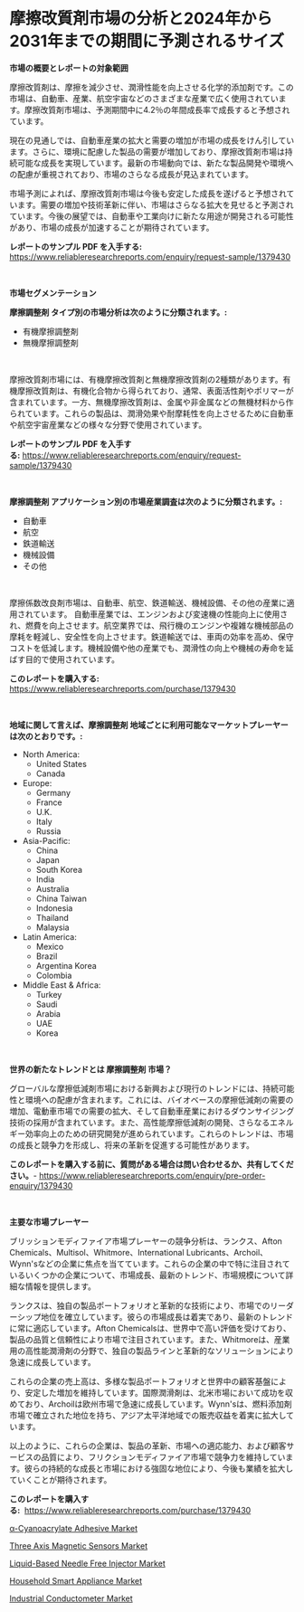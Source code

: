 <p><h1>摩擦改質剤市場の分析と2024年から2031年までの期間に予測されるサイズ</h1></p><p><strong>市場の概要とレポートの対象範囲</strong></p>
<p><p>摩擦改質剤は、摩擦を減少させ、潤滑性能を向上させる化学的添加剤です。この市場は、自動車、産業、航空宇宙などのさまざまな産業で広く使用されています。摩擦改質剤市場は、予測期間中に4.2％の年間成長率で成長すると予想されています。</p><p>現在の見通しでは、自動車産業の拡大と需要の増加が市場の成長をけん引しています。さらに、環境に配慮した製品の需要が増加しており、摩擦改質剤市場は持続可能な成長を実現しています。最新の市場動向では、新たな製品開発や環境への配慮が重視されており、市場のさらなる成長が見込まれています。</p><p>市場予測によれば、摩擦改質剤市場は今後も安定した成長を遂げると予想されています。需要の増加や技術革新に伴い、市場はさらなる拡大を見せると予測されています。今後の展望では、自動車や工業向けに新たな用途が開発される可能性があり、市場の成長が加速することが期待されています。</p></p>
<p><strong>レポートのサンプル PDF を入手する:</strong> <a href="https://www.reliableresearchreports.com/enquiry/request-sample/1379430">https://www.reliableresearchreports.com/enquiry/request-sample/1379430</a></p>
<p>&nbsp;</p>
<p><strong>市場セグメンテーション</strong></p>
<p><strong>摩擦調整剤 タイプ別の市場分析は次のように分類されます。:</strong></p>
<p><ul><li>有機摩擦調整剤</li><li>無機摩擦調整剤</li></ul></p>
<p>&nbsp;</p>
<p><p>摩擦改質剤市場には、有機摩擦改質剤と無機摩擦改質剤の2種類があります。有機摩擦改質剤は、有機化合物から得られており、通常、表面活性剤やポリマーが含まれています。一方、無機摩擦改質剤は、金属や非金属などの無機材料から作られています。これらの製品は、潤滑効果や耐摩耗性を向上させるために自動車や航空宇宙産業などの様々な分野で使用されています。</p></p>
<p><strong>レポートのサンプル PDF を入手する:</strong>&nbsp;<a href="https://www.reliableresearchreports.com/enquiry/request-sample/1379430">https://www.reliableresearchreports.com/enquiry/request-sample/1379430</a></p>
<p>&nbsp;</p>
<p><strong> 摩擦調整剤 アプリケーション別の市場産業調査は次のように分類されます。:</strong></p>
<p><ul><li>自動車</li><li>航空</li><li>鉄道輸送</li><li>機械設備</li><li>その他</li></ul></p>
<p>&nbsp;</p>
<p><p>摩擦係数改良剤市場は、自動車、航空、鉄道輸送、機械設備、その他の産業に適用されています。 自動車産業では、エンジンおよび変速機の性能向上に使用され、燃費を向上させます。航空業界では、飛行機のエンジンや複雑な機械部品の摩耗を軽減し、安全性を向上させます。鉄道輸送では、車両の効率を高め、保守コストを低減します。機械設備や他の産業でも、潤滑性の向上や機械の寿命を延ばす目的で使用されています。</p></p>
<p><strong>このレポートを購入する:</strong>&nbsp; <a href="https://www.reliableresearchreports.com/purchase/1379430">https://www.reliableresearchreports.com/purchase/1379430</a></p>
<p>&nbsp;</p>
<p><strong>地域に関して言えば、摩擦調整剤 地域ごとに利用可能なマーケットプレーヤーは次のとおりです。:</strong></p>
<p><ul>
    <li>
        North America:
        <ul>
            <li>United States</li>
            <li>Canada</li>
        </ul>
    </li>
    <li>
        Europe:
        <ul>
            <li>Germany</li>
            <li>France</li>
            <li>U.K.</li>
            <li>Italy</li>
            <li>Russia</li>
        </ul>
    </li>
    <li>
        Asia-Pacific:
        <ul>
            <li>China</li>
            <li>Japan</li>
            <li>South Korea</li>
            <li>India</li>
            <li>Australia</li>
            <li>China Taiwan</li>
            <li>Indonesia</li>
            <li>Thailand</li>
            <li>Malaysia</li>
        </ul>
    </li>
    <li>
        Latin America:
        <ul>
            <li>Mexico</li>
            <li>Brazil</li>
            <li>Argentina Korea</li>
            <li>Colombia</li>
        </ul>
    </li>
    <li>
        Middle East & Africa:
        <ul>
            <li>Turkey</li>
            <li>Saudi</li>
            <li>Arabia</li>
            <li>UAE</li>
            <li>Korea</li>
        </ul>
    </li>
    </ul></p>
<p>&nbsp;</p>
<p><strong>世界の新たなトレンドとは 摩擦調整剤 市場？</strong></p>
<p><p>グローバルな摩擦低減剤市場における新興および現行のトレンドには、持続可能性と環境への配慮が含まれます。これには、バイオベースの摩擦低減剤の需要の増加、電動車市場での需要の拡大、そして自動車産業におけるダウンサイジング技術の採用が含まれています。また、高性能摩擦低減剤の開発、さらなるエネルギー効率向上のための研究開発が進められています。これらのトレンドは、市場の成長と競争力を形成し、将来の革新を促進する可能性があります。</p></p>
<p><strong>このレポートを購入する前に、質問がある場合は問い合わせるか、共有してください。</strong>- <a href="https://www.reliableresearchreports.com/enquiry/pre-order-enquiry/1379430">https://www.reliableresearchreports.com/enquiry/pre-order-enquiry/1379430</a></p>
<p>&nbsp;</p>
<p><strong>主要な市場プレーヤー</strong></p>
<p><p>ブリッションモディファイア市場プレーヤーの競争分析は、ランクス、Afton Chemicals、Multisol、Whitmore、International Lubricants、Archoil、Wynn'sなどの企業に焦点を当てています。これらの企業の中で特に注目されているいくつかの企業について、市場成長、最新のトレンド、市場規模について詳細な情報を提供します。</p><p>ランクスは、独自の製品ポートフォリオと革新的な技術により、市場でのリーダーシップ地位を確立しています。彼らの市場成長は着実であり、最新のトレンドに常に適応しています。Afton Chemicalsは、世界中で高い評価を受けており、製品の品質と信頼性により市場で注目されています。また、Whitmoreは、産業用の高性能潤滑剤の分野で、独自の製品ラインと革新的なソリューションにより急速に成長しています。</p><p>これらの企業の売上高は、多様な製品ポートフォリオと世界中の顧客基盤により、安定した増加を維持しています。国際潤滑剤は、北米市場において成功を収めており、Archoilは欧州市場で急速に成長しています。Wynn'sは、燃料添加剤市場で確立された地位を持ち、アジア太平洋地域での販売収益を着実に拡大しています。</p><p>以上のように、これらの企業は、製品の革新、市場への適応能力、および顧客サービスの品質により、フリクションモディファイア市場で競争力を維持しています。彼らの持続的な成長と市場における強固な地位により、今後も業績を拡大していくことが期待されます。</p></p>
<p><strong>このレポートを購入する:</strong>&nbsp;&nbsp;<a href="https://www.reliableresearchreports.com/purchase/1379430">https://www.reliableresearchreports.com/purchase/1379430</a></p>
<p><p><a href="https://natural-crush-b99.notion.site/Cyanoacrylate-Adhesive-Market-Research-Report-Reveals-The-Latest-Trends-And-Opportunities-of-this-Ma-22d86bd4517b4529a0b4d97f7ccda9a6">α-Cyanoacrylate Adhesive Market</a></p><p><a href="https://github.com/bmorecock/Market-Research-Report-List-2/blob/main/three-axis-magnetic-sensors-market.md">Three Axis Magnetic Sensors Market</a></p><p><a href="https://boundless-drawbridge-702.notion.site/Liquid-Based-Needle-Free-Injector-Market-Research-Report-Provides-Critical-Insights-that-can-help-Sh-78367ca865354e8ba04e07c74bbcc81e">Liquid-Based Needle Free Injector Market</a></p><p><a href="https://view.publitas.com/reportprime-1/household-smart-appliance-market-size-and-growth-market-segmentation-regional-and-country-breakdowns-and-market-trends-for-period-from-2024-2031/">Household Smart Appliance Market</a></p><p><a href="https://view.publitas.com/reportprime-1/industrial-conductometer-market-a-comprehensive-report-of-its-market-share-growth-trends-2024-2031/">Industrial Conductometer Market</a></p></p>